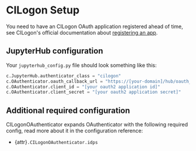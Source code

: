 # CILogon Setup

You need to have an CILogon OAuth application registered ahead of time, see
CILogon's official documentation about [registering an app].

[registering an app]: https://www.cilogon.org/oidc

## JupyterHub configuration

Your `jupyterhub_config.py` file should look something like this:

```python
c.JupyterHub.authenticator_class = "cilogon"
c.OAuthenticator.oauth_callback_url = "https://[your-domain]/hub/oauth_callback"
c.OAuthenticator.client_id = "[your oauth2 application id]"
c.OAuthenticator.client_secret = "[your oauth2 application secret]"
```

## Additional required configuration

CILogonOAuthenticator expands OAuthenticator with the following required config,
read more about it in the configuration reference:

- {attr}`.CILogonOAuthenticator.idps`
